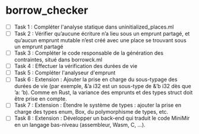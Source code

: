 # borrow_checker

- [ ] Task 1 : Compléter l'analyse statique dans uninitialized_places.ml
- [ ] Task 2 : Vérifier qu’aucune écriture n’a lieu sous un emprunt partagé, et qu’aucun
emprunt mutable n’est créé avec une place se trouvant sous un emprunt partagé
- [ ] Task 3 : Compléter le code responsable de la génération des contraintes, situé
dans borrowck.ml
- [ ] Task 4 : Effectuer la vérification des durées de vie
- [ ] Task 5 : Compléter l'analyseur d'emprunt
- [ ] Task 6 : Extension : Ajouter la prise en charge du sous-typage des durées de vie (par exemple, &’a i32 est un sous-type de &’b i32 dès que ’a: ’b). Comme en Rust, la variance des emprunts et des types struct doit être prise en compte.
- [ ] Task 7 : Extension : Étendre le système de types : ajouter la prise en charge des types enum, Box, du polymorphisme de types, etc.
- [ ] Task 8 : Extension : Développer un back-end qui traduit le code MiniMir en un langage bas-niveau (assembleur, Wasm, C, ...).
